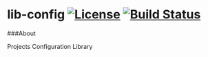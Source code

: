 # lib-config [![License](http://img.shields.io/badge/license-Apache2-blue.svg?style=flat)](http://www.apache.org/licenses/LICENSE-2.0.txt) [![Build Status](https://travis-ci.org/bq/lib-config.svg?branch=master)](https://travis-ci.org/bq/lib-config)

###About

Projects Configuration Library
